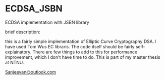 ECDSA_JSBN
==========


ECDSA implementation with JSBN library


brief description:

this is a fairly simple implementation of Elliptic Curve Cryptography DSA. I have used Tom Wus EC libraris.
The code itself should be fairly self-explainatory. 
There are few things to add to this for performance improvement, which I don't have time to do.
This is part of my master thesis at NTNU.

Sanjeevan@outlook.com
